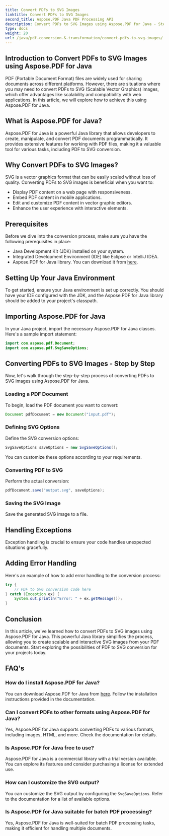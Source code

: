 ```yaml
---
title: Convert PDFs to SVG Images
linktitle: Convert PDFs to SVG Images
second_title: Aspose.PDF Java PDF Processing API
description: Convert PDFs to SVG Images using Aspose.PDF for Java - Step-by-step guide to seamless PDF to SVG conversion with Aspose.PDF for Java.
type: docs
weight: 20
url: /java/pdf-conversion-&-transformation/convert-pdfs-to-svg-images/
---
```


## Introduction to Convert PDFs to SVG Images using Aspose.PDF for Java

PDF (Portable Document Format) files are widely used for sharing documents across different platforms. However, there are situations where you may need to convert PDFs to SVG (Scalable Vector Graphics) images, which offer advantages like scalability and compatibility with web applications. In this article, we will explore how to achieve this using Aspose.PDF for Java.

## What is Aspose.PDF for Java?

Aspose.PDF for Java is a powerful Java library that allows developers to create, manipulate, and convert PDF documents programmatically. It provides extensive features for working with PDF files, making it a valuable tool for various tasks, including PDF to SVG conversion.

## Why Convert PDFs to SVG Images?

SVG is a vector graphics format that can be easily scaled without loss of quality. Converting PDFs to SVG images is beneficial when you want to:

- Display PDF content on a web page with responsiveness.
- Embed PDF content in mobile applications.
- Edit and customize PDF content in vector graphic editors.
- Enhance the user experience with interactive elements.

## Prerequisites

Before we dive into the conversion process, make sure you have the following prerequisites in place:

- Java Development Kit (JDK) installed on your system.
- Integrated Development Environment (IDE) like Eclipse or IntelliJ IDEA.
- Aspose.PDF for Java library. You can download it from [here](https://releases.aspose.com/pdf/java/).

## Setting Up Your Java Environment

To get started, ensure your Java environment is set up correctly. You should have your IDE configured with the JDK, and the Aspose.PDF for Java library should be added to your project's classpath.

## Importing Aspose.PDF for Java

In your Java project, import the necessary Aspose.PDF for Java classes. Here's a sample import statement:

```java
import com.aspose.pdf.Document;
import com.aspose.pdf.SvgSaveOptions;
```

## Converting PDFs to SVG Images - Step by Step

Now, let's walk through the step-by-step process of converting PDFs to SVG images using Aspose.PDF for Java.

### Loading a PDF Document

To begin, load the PDF document you want to convert:

```java
Document pdfDocument = new Document("input.pdf");
```

### Defining SVG Options

Define the SVG conversion options:

```java
SvgSaveOptions saveOptions = new SvgSaveOptions();
```

You can customize these options according to your requirements.

### Converting PDF to SVG

Perform the actual conversion:

```java
pdfDocument.save("output.svg", saveOptions);
```

### Saving the SVG Image

Save the generated SVG image to a file.

## Handling Exceptions

Exception handling is crucial to ensure your code handles unexpected situations gracefully.

## Adding Error Handling

Here's an example of how to add error handling to the conversion process:

```java
try {
    // PDF to SVG conversion code here
} catch (Exception ex) {
    System.out.println("Error: " + ex.getMessage());
}
```

## Conclusion

In this article, we've learned how to convert PDFs to SVG images using Aspose.PDF for Java. This powerful Java library simplifies the process, allowing you to create scalable and interactive SVG images from your PDF documents. Start exploring the possibilities of PDF to SVG conversion for your projects today.

## FAQ's

### How do I install Aspose.PDF for Java?

You can download Aspose.PDF for Java from [here](https://releases.aspose.com/pdf/java/). Follow the installation instructions provided in the documentation.

### Can I convert PDFs to other formats using Aspose.PDF for Java?

Yes, Aspose.PDF for Java supports converting PDFs to various formats, including images, HTML, and more. Check the documentation for details.

### Is Aspose.PDF for Java free to use?

Aspose.PDF for Java is a commercial library with a trial version available. You can explore its features and consider purchasing a license for extended use.

### How can I customize the SVG output?

You can customize the SVG output by configuring the `SvgSaveOptions`. Refer to the documentation for a list of available options.

### Is Aspose.PDF for Java suitable for batch PDF processing?

Yes, Aspose.PDF for Java is well-suited for batch PDF processing tasks, making it efficient for handling multiple documents.
